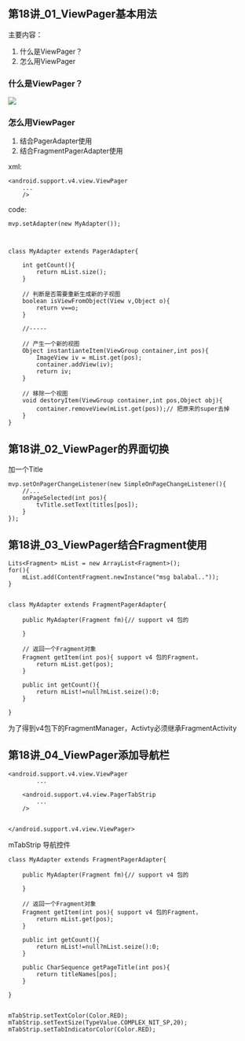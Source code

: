 ## 第18讲_01_ViewPager基本用法

主要内容：

1. 什么是ViewPager？
2. 怎么用ViewPager


### 什么是ViewPager？

![](http://static.oschina.net/uploads/space/2014/0320/150920_Y0Ck_932977.png)


### 怎么用ViewPager

1. 结合PagerAdapter使用
2. 结合FragmentPagerAdapter使用

xml:

	<android.support.v4.view.ViewPager
		...
		/>

code:


	mvp.setAdapter(new MyAdapter());



	class MyAdapter extends PagerAdapter{
		
		int getCount(){
			return mList.size(); 
		}
	
		// 判断是否需要重新生成新的子视图
		boolean isViewFromObject(View v,Object o){
			return v==o;
		}	
	
		//-----
	
		// 产生一个新的视图
		Object instantianteItem(ViewGroup container,int pos){
			ImageView iv = mList.get(pos);
			container.addView(iv);
			return iv;
		}
	
		// 移除一个视图
		void destoryItem(ViewGroup container,int pos,Object obj){
			container.removeView(mList.get(pos));// 把原来的super去掉
		}
	}

## 第18讲_02_ViewPager的界面切换

加一个Title

	mvp.setOnPagerChangeListener(new SimpleOnPageChangeListener(){
		//...
		onPageSelected(int pos){
			tvTitle.setText(titles[pos]);
		}
	});

## 第18讲_03_ViewPager结合Fragment使用

	Lits<Fragment> mList = new ArrayList<Fragment>();
	for(){
		mList.add(ContentFragment.newInstance("msg balabal.."));
	}
	

	class MyAdapter extends FragmentPagerAdapter{
	
		public MyAdapter(Fragment fm){// support v4 包的
		
		}
	
		// 返回一个Fragment对象
		Fragment getItem(int pos){ support v4 包的Fragment，
			return mList.get(pos);
		}
	
		public int getCount(){
			return mList!=null?mList.seize():0;
		}
		
	}


为了得到v4包下的FragmentManager，Activty必须继承FragmentActivity



## 第18讲_04_ViewPager添加导航栏


	<android.support.v4.view.ViewPager
			...
		
		<android.support.v4.view.PagerTabStrip
			...
		/>
	
	
	</android.support.v4.view.ViewPager>


mTabStrip 导航控件


	class MyAdapter extends FragmentPagerAdapter{
	
		public MyAdapter(Fragment fm){// support v4 包的
		
		}
	
		// 返回一个Fragment对象
		Fragment getItem(int pos){ support v4 包的Fragment，
			return mList.get(pos);
		}
	
		public int getCount(){
			return mList!=null?mList.seize():0;
		}

		public CharSequence getPageTitle(int pos){
			return titleNames[pos];
		}
		
	}


	mTabStrip.setTextColor(Color.RED);
	mTabStrip.setTextSize(TypeValue.COMPLEX_NIT_SP,20);
	mTabStrip.setTabIndicatorColor(Color.RED);